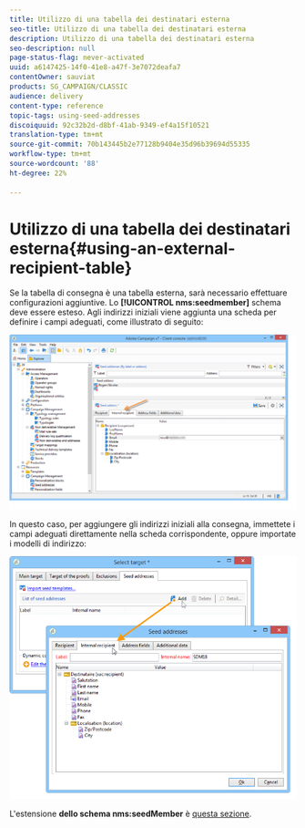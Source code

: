 ```yaml
---
title: Utilizzo di una tabella dei destinatari esterna
seo-title: Utilizzo di una tabella dei destinatari esterna
description: Utilizzo di una tabella dei destinatari esterna
seo-description: null
page-status-flag: never-activated
uuid: a6147425-14f0-41e8-a47f-3e7072deafa7
contentOwner: sauviat
products: SG_CAMPAIGN/CLASSIC
audience: delivery
content-type: reference
topic-tags: using-seed-addresses
discoiquuid: 92c32b2d-d8bf-41ab-9349-ef4a15f10521
translation-type: tm+mt
source-git-commit: 70b143445b2e77128b9404e35d96b39694d55335
workflow-type: tm+mt
source-wordcount: '88'
ht-degree: 22%

---
```



# Utilizzo di una tabella dei destinatari esterna{#using-an-external-recipient-table}

Se la tabella di consegna è una tabella esterna, sarà necessario effettuare configurazioni aggiuntive. Lo **[!UICONTROL nms:seedmember]** schema deve essere esteso. Agli indirizzi iniziali viene aggiunta una scheda per definire i campi adeguati, come illustrato di seguito:

![](assets/s_ncs_user_seedlist_new_tab.png)

In questo caso, per aggiungere gli indirizzi iniziali alla consegna, immettete i campi adeguati direttamente nella scheda corrispondente, oppure importate i modelli di indirizzo:

![](assets/s_ncs_user_seedlist_add_new_tab.png)

L&#39;estensione **dello schema nms:seedMember** è [questa sezione](../../configuration/using/seed-addresses.md).
